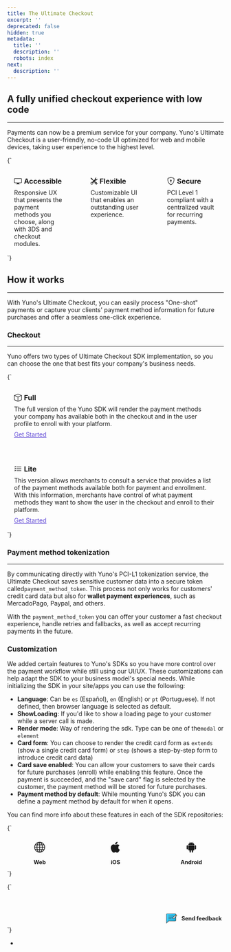 ```yaml
---
title: The Ultimate Checkout
excerpt: ''
deprecated: false
hidden: true
metadata:
  title: ''
  description: ''
  robots: index
next:
  description: ''
---
```

## A fully unified checkout experience with low code

<hr>
Payments can now be a premium service for your company. Yuno's Ultimate Checkout is a user-friendly, no-code UI optimized for web and mobile devices, taking user experience to the highest level.

<HTMLBlock>{`
<style>
 


  .card-ultimate-shelf {
    /*margin: 2rem 0;*/
    margin: 0 0 0 0;
    display: flex;
    flex-wrap: nowrap;
    justify-content:center;
    align-items: flex-center;
    gap: 30px
  }

  .card-ultimate {
    padding: 1rem;
    width: 30%;
    border-radius: 14px;
    border: 1px solid var(--yuno-purple);
    transition: transform .2s;
  }

  .card-ultimate:hover {
    transform: scale(1.02);
    box-shadow: 0 5px 5px  var(--yuno-purple-10);
  }

  .card-ultimate h3 {
    color:  var(--yuno-purple);
    margin: 0 0 0.5rem 0;
    display: flex;
    align-items: center;
  }

  .card-ultimate h3 svg {
    margin: 0 5px 0 0;
  }

  .card-ultimate p {
    margin: 0;
  }

  .card-ultimate a {
    text-decoration: none;
    color: inherit;
  }
  
  /* ------------------------ define the configuration for DARK Mode ------------------------  */

  @media (prefers-color-scheme: dark) {
    .card-ultimate {
      border: 1px solid  var(--yuno-purple-50);
    }
    
    .card-ultimate:hover {
      box-shadow: none;
    }

    .card-ultimate h3 {
      color:  var(--yuno-purple-50);
    }
  }

  [data-color-mode="dark"] .card-ultimate {
      border: 1px solid  var(--yuno-purple-50);
    }
    
   [data-color-mode="dark"]  .card-ultimate:hover {
      box-shadow: none;
    }

   [data-color-mode="dark"]  .card-ultimate h3 {
      color:  var(--yuno-purple-50);
    }
</style>

<body>
  <!-- <div class="row1-container">
    <div class="box box-down blue">
      <h2>Accessible <img class="img-card-ultimate" src="https://assets.codepen.io/2301174/icon-calculator.svg" alt="">

      </h2>
      <p>Responsive UX that presents the payment methods you choose, along with 3DS and checkout modules.</p>
    </div>

    <div class="box box-down cyan">
      <h2>Flexible <img class="img-card-ultimate" src="https://cdn-icons-png.flaticon.com/512/487/487551.png" alt=""></h2>
      <p>Customizable UI that enables an outstanding user experience.</p>
    </div>
    <div class="box box-down orange">
      <h2>Secure <img class="img-card-ultimate" src="https://cdn-icons-png.flaticon.com/512/1049/1049482.png" alt=""></h2>
      <p>PCI Level 1 compliant with a centralized vault for recurring payments.</p>

    </div>
  </div> -->
  <section class="card-ultimate-shelf">
    <div class="card-ultimate">
      <h3>
        <svg xmlns="http://www.w3.org/2000/svg" width="18" height="18" fill="currentColor" class="bi bi-display" viewBox="0 0 16 16">
          <path d="M0 4s0-2 2-2h12s2 0 2 2v6s0 2-2 2h-4c0 .667.083 1.167.25 1.5H11a.5.5 0 0 1 0 1H5a.5.5 0 0 1 0-1h.75c.167-.333.25-.833.25-1.5H2s-2 0-2-2V4zm1.398-.855a.758.758 0 0 0-.254.302A1.46 1.46 0 0 0 1 4.01V10c0 .325.078.502.145.602.07.105.17.188.302.254a1.464 1.464 0 0 0 .538.143L2.01 11H14c.325 0 .502-.078.602-.145a.758.758 0 0 0 .254-.302 1.464 1.464 0 0 0 .143-.538L15 9.99V4c0-.325-.078-.502-.145-.602a.757.757 0 0 0-.302-.254A1.46 1.46 0 0 0 13.99 3H2c-.325 0-.502.078-.602.145z"/>
        </svg>
        Accessible
      </h3>
      <p>
        Responsive UX that presents the payment methods you choose, along with 3DS and checkout modules.
      </p>
    </div>
    <div class="card-ultimate">
      <h3>
        <svg xmlns="http://www.w3.org/2000/svg" width="16" height="16" fill="currentColor" class="bi bi-tools" viewBox="0 0 16 16">
          <path d="M1 0 0 1l2.2 3.081a1 1 0 0 0 .815.419h.07a1 1 0 0 1 .708.293l2.675 2.675-2.617 2.654A3.003 3.003 0 0 0 0 13a3 3 0 1 0 5.878-.851l2.654-2.617.968.968-.305.914a1 1 0 0 0 .242 1.023l3.27 3.27a.997.997 0 0 0 1.414 0l1.586-1.586a.997.997 0 0 0 0-1.414l-3.27-3.27a1 1 0 0 0-1.023-.242L10.5 9.5l-.96-.96 2.68-2.643A3.005 3.005 0 0 0 16 3c0-.269-.035-.53-.102-.777l-2.14 2.141L12 4l-.364-1.757L13.777.102a3 3 0 0 0-3.675 3.68L7.462 6.46 4.793 3.793a1 1 0 0 1-.293-.707v-.071a1 1 0 0 0-.419-.814L1 0Zm9.646 10.646a.5.5 0 0 1 .708 0l2.914 2.915a.5.5 0 0 1-.707.707l-2.915-2.914a.5.5 0 0 1 0-.708ZM3 11l.471.242.529.026.287.445.445.287.026.529L5 13l-.242.471-.026.529-.445.287-.287.445-.529.026L3 15l-.471-.242L2 14.732l-.287-.445L1.268 14l-.026-.529L1 13l.242-.471.026-.529.445-.287.287-.445.529-.026L3 11Z"/>
        </svg>
        Flexible
      </h3>
      <p>
        Customizable UI that enables an outstanding user experience.
      </p>
    </div>
    <div class="card-ultimate">
      <h3>
        <svg xmlns="http://www.w3.org/2000/svg" width="18" height="18" fill="currentColor" class="bi bi-shield-lock" viewBox="0 0 16 16">
          <path d="M5.338 1.59a61.44 61.44 0 0 0-2.837.856.481.481 0 0 0-.328.39c-.554 4.157.726 7.19 2.253 9.188a10.725 10.725 0 0 0 2.287 2.233c.346.244.652.42.893.533.12.057.218.095.293.118a.55.55 0 0 0 .101.025.615.615 0 0 0 .1-.025c.076-.023.174-.061.294-.118.24-.113.547-.29.893-.533a10.726 10.726 0 0 0 2.287-2.233c1.527-1.997 2.807-5.031 2.253-9.188a.48.48 0 0 0-.328-.39c-.651-.213-1.75-.56-2.837-.855C9.552 1.29 8.531 1.067 8 1.067c-.53 0-1.552.223-2.662.524zM5.072.56C6.157.265 7.31 0 8 0s1.843.265 2.928.56c1.11.3 2.229.655 2.887.87a1.54 1.54 0 0 1 1.044 1.262c.596 4.477-.787 7.795-2.465 9.99a11.775 11.775 0 0 1-2.517 2.453 7.159 7.159 0 0 1-1.048.625c-.28.132-.581.24-.829.24s-.548-.108-.829-.24a7.158 7.158 0 0 1-1.048-.625 11.777 11.777 0 0 1-2.517-2.453C1.928 10.487.545 7.169 1.141 2.692A1.54 1.54 0 0 1 2.185 1.43 62.456 62.456 0 0 1 5.072.56z"/>
          <path d="M9.5 6.5a1.5 1.5 0 0 1-1 1.415l.385 1.99a.5.5 0 0 1-.491.595h-.788a.5.5 0 0 1-.49-.595l.384-1.99a1.5 1.5 0 1 1 2-1.415z"/>
        </svg>
        Secure
      </h3>
      <p>
        PCI Level 1 compliant with a centralized vault for recurring payments.
      </p>
    </div>
  </section>
</body>
`}</HTMLBlock>

## How it works

<hr>
With Yuno's Ultimate Checkout, you can easily process "One-shot" payments or capture your clients' payment method information for future purchases and offer a seamless one-click experience. 

### Checkout

<hr>

Yuno offers two types of Ultimate Checkout SDK implementation, so you can choose the one that best fits your company's business needs.

<HTMLBlock>{`
<style>
  .card-ultimate-2-shelf {
    margin: 0 0 0 0;
    display: flex;
    flex-direction: column;
    flex-wrap: nowrap;
    justify-content:center;
    align-items: flex-center;
    gap: 30px;
  }

  .card-ultimate-2 {
    padding: 1rem;
    /* higth: 300px; */
    border-radius: 14px;
    border: 1px solid var(--yuno-purple);
    transition: transform .2s;
  }

  .card-ultimate-2:hover {
    transform: scale(1.02);
    box-shadow: 0 5px 5px var(--yuno-purple-10);
  }

  .card-ultimate-2 h3 {
    color: var(--yuno-purple);
    /*vertical-align: middle;*/
    margin: 0 0 0.5rem 0;
    display: flex;
    align-items: center;
  }

  .card-ultimate-2 h3 svg {
    margin: 0 5px 0 0;
  }

  .card-ultimate-2 p {
    margin: 0 5px 0 0;
  }

  .card-ultimate-2 .a-link {
    margin: 0.5rem 0 0 0;
  }

  .card-ultimate-2 .a-link a {
    color: #614ad6;
  }

  .card-ultimate-2 .a-link a:hover {
    text-decoration: none;
  }
/* ------------------------ define the configuration for DARK Mode ------------------------  */

  @media (prefers-color-scheme: dark) {
    .card-ultimate-2 {
      border: 1px solid var(--yuno-purple-50);
    }

    .card-ultimate-2:hover {
      box-shadow: none;
    }

    .card-ultimate-2 h3 {
      color: var(--yuno-purple-50);
    }
  }

  [data-color-mode="dark"] .card-ultimate-2 {
      border: 1px solid var(--yuno-purple-50);
    }

   [data-color-mode="dark"] .card-ultimate-2:hover {
      box-shadow: none;
    }

   [data-color-mode="dark"] .card-ultimate-2 h3 {
      color: var(--yuno-purple-50);
    }
 
</style>

<body>
  <section class="card-ultimate-2-shelf">
    <div class="card-ultimate-2">
      <h3>
        <svg xmlns="http://www.w3.org/2000/svg" width="18" height="18" fill="currentColor" class="bi bi-box" viewBox="0 0 16 16">
          <path d="M8.186 1.113a.5.5 0 0 0-.372 0L1.846 3.5 8 5.961 14.154 3.5 8.186 1.113zM15 4.239l-6.5 2.6v7.922l6.5-2.6V4.24zM7.5 14.762V6.838L1 4.239v7.923l6.5 2.6zM7.443.184a1.5 1.5 0 0 1 1.114 0l7.129 2.852A.5.5 0 0 1 16 3.5v8.662a1 1 0 0 1-.629.928l-7.185 2.874a.5.5 0 0 1-.372 0L.63 13.09a1 1 0 0 1-.63-.928V3.5a.5.5 0 0 1 .314-.464L7.443.184z"/>
        </svg>
        Full
      </h3>
      <p>
        The full version of the Yuno SDK will render the payment methods your company has available both in the checkout
        and in the user profile to enroll with your platform.
      </p>
      <div class="a-link">
        <a href="https://docs.y.uno/docs/the-ultimate-checkout-full">Get Started</a>
      </div>
    </div>
    <div class="card-ultimate-2">
      <h3>
        <svg xmlns="http://www.w3.org/2000/svg" width="18" height="18" fill="currentColor" class="bi bi-list-check" viewBox="0 0 16 16">
          <path fill-rule="evenodd" d="M5 11.5a.5.5 0 0 1 .5-.5h9a.5.5 0 0 1 0 1h-9a.5.5 0 0 1-.5-.5zm0-4a.5.5 0 0 1 .5-.5h9a.5.5 0 0 1 0 1h-9a.5.5 0 0 1-.5-.5zm0-4a.5.5 0 0 1 .5-.5h9a.5.5 0 0 1 0 1h-9a.5.5 0 0 1-.5-.5zM3.854 2.146a.5.5 0 0 1 0 .708l-1.5 1.5a.5.5 0 0 1-.708 0l-.5-.5a.5.5 0 1 1 .708-.708L2 3.293l1.146-1.147a.5.5 0 0 1 .708 0zm0 4a.5.5 0 0 1 0 .708l-1.5 1.5a.5.5 0 0 1-.708 0l-.5-.5a.5.5 0 1 1 .708-.708L2 7.293l1.146-1.147a.5.5 0 0 1 .708 0zm0 4a.5.5 0 0 1 0 .708l-1.5 1.5a.5.5 0 0 1-.708 0l-.5-.5a.5.5 0 0 1 .708-.708l.146.147 1.146-1.147a.5.5 0 0 1 .708 0z"/>
        </svg>
        Lite
      </h3>
      <p>
This version allows merchants to consult a service that provides a list of the payment methods available both for payment and enrollment. With this information, merchants have control of what payment methods they want to show the user in the checkout and enroll to their platform.      </p>
      <div class="a-link">
        <a href="https://docs.y.uno/docs/the-ultimate-checkout-lite">Get Started</a>
      </div>
    </div>
  </section>
</body>
`}</HTMLBlock>

### Payment method tokenization

<hr>

By communicating directly with Yuno's PCI-L1 tokenization service, the Ultimate Checkout saves sensitive customer data into a secure token called`payment_method_token`. This process not only works for customers' credit card data but also for <b>wallet payment experiences</b>, such as MercadoPago, Paypal, and others. 

With the `payment_method_token` you can offer your customer a fast checkout experience, handle retries and fallbacks, as well as accept recurring payments in the future.

### Customization

We added certain features to Yuno's SDKs so you have more control over the payment workflow while still using our UI/UX. These customizations can help adapt the SDK to your business model's special needs. While initializing the SDK in your site/apps you can use the following: 

* **Language**: Can be `es` (Español), `en` (English) or `pt` (Portuguese). If not defined, then browser language is selected as default. 
* **ShowLoading**: If you'd like to show a loading page to your customer while a server call is made. 
* **Render mode**: Way of rendering the sdk. Type can be one of the`modal` or `element`
* **Card form**: You can choose to render the credit card form as `extends` (show a single credit card form) or `step` (shows a step-by-step form to introduce credit card data)
* **Card save enabled**: You can allow your customers to save their cards for future purchases (enroll) while enabling this feature. Once the payment is succeeded, and the "save card" flag is selected by the customer, the payment method will be stored for future purchases. 
* **Payment method by default**: While mounting Yuno's SDK you can define a payment method by default for when it opens. 

You can find more info about these features in each of the SDK repositories: 

<HTMLBlock>{`
<style>
  .secure-fields-buttons-shelf {
    display: flex;
    justify-content: space-evenly;
    gap: 5%;

  }

  .secure-fields-buttons {
    
    padding: 10px;
    flex: 1;
    
    border-radius: 7px;
    border: 1px solid var(--yuno-purple);
    transition: transform .2s;
    display: flex;
    flex-direction: column;
    justify-content: center;
    align-items: center;
  }

  .secure-fields-buttons:hover {
    transform: scale(1.02);
    box-shadow: 0 5px 5px var(--yuno-purple-10);
    cursor: pointer;
  }

  .secure-fields-buttons svg {
    color: var(--yuno-purple);
    height: 25px;
    width: 25px;
    margin-bottom: 15px;
  }

  .secure-fields-buttons h3 {
    font-size: 0.8rem;
    color: var(--yuno-purple);
    margin: 0 0 0 0;
    display: flex;
    align-items: center;
  }
  
  /* ------------------------ define the configuration for DARK Mode ------------------------  */

  @media (prefers-color-scheme: dark) {
    .secure-fields-buttons {
      border: 1px solid var(--yuno-purple-50);
    }

    .secure-fields-buttons:hover {
      box-shadow: none;
    }

    .secure-fields-buttons svg {
      color: var(--yuno-purple-50);
    }

    .secure-fields-buttons h3 {
      color: var(--yuno-purple-50);
    }
  }

  [data-color-mode="dark"] .secure-fields-buttons {
      border: 1px solid var(--yuno-purple-50);
    }

  [data-color-mode="dark"]  .secure-fields-buttons:hover {
      box-shadow: none;
    }

  [data-color-mode="dark"]  .secure-fields-buttons svg {
      color: var(--yuno-purple-50);
    }

  [data-color-mode="dark"]  .secure-fields-buttons h3 {
      color: var(--yuno-purple-50);
    }
</style>

<body>
  <section class="secure-fields-buttons-shelf">
    <div class="secure-fields-buttons" onclick="window.location='https://docs.y.uno/v2.0/docs/web-sdk-integration';">
      <svg xmlns="http://www.w3.org/2000/svg" width="16" height="16" fill="currentColor" class="bi bi-globe"
        viewBox="0 0 16 16">
        <path
          d="M0 8a8 8 0 1 1 16 0A8 8 0 0 1 0 8zm7.5-6.923c-.67.204-1.335.82-1.887 1.855A7.97 7.97 0 0 0 5.145 4H7.5V1.077zM4.09 4a9.267 9.267 0 0 1 .64-1.539 6.7 6.7 0 0 1 .597-.933A7.025 7.025 0 0 0 2.255 4H4.09zm-.582 3.5c.03-.877.138-1.718.312-2.5H1.674a6.958 6.958 0 0 0-.656 2.5h2.49zM4.847 5a12.5 12.5 0 0 0-.338 2.5H7.5V5H4.847zM8.5 5v2.5h2.99a12.495 12.495 0 0 0-.337-2.5H8.5zM4.51 8.5a12.5 12.5 0 0 0 .337 2.5H7.5V8.5H4.51zm3.99 0V11h2.653c.187-.765.306-1.608.338-2.5H8.5zM5.145 12c.138.386.295.744.468 1.068.552 1.035 1.218 1.65 1.887 1.855V12H5.145zm.182 2.472a6.696 6.696 0 0 1-.597-.933A9.268 9.268 0 0 1 4.09 12H2.255a7.024 7.024 0 0 0 3.072 2.472zM3.82 11a13.652 13.652 0 0 1-.312-2.5h-2.49c.062.89.291 1.733.656 2.5H3.82zm6.853 3.472A7.024 7.024 0 0 0 13.745 12H11.91a9.27 9.27 0 0 1-.64 1.539 6.688 6.688 0 0 1-.597.933zM8.5 12v2.923c.67-.204 1.335-.82 1.887-1.855.173-.324.33-.682.468-1.068H8.5zm3.68-1h2.146c.365-.767.594-1.61.656-2.5h-2.49a13.65 13.65 0 0 1-.312 2.5zm2.802-3.5a6.959 6.959 0 0 0-.656-2.5H12.18c.174.782.282 1.623.312 2.5h2.49zM11.27 2.461c.247.464.462.98.64 1.539h1.835a7.024 7.024 0 0 0-3.072-2.472c.218.284.418.598.597.933zM10.855 4a7.966 7.966 0 0 0-.468-1.068C9.835 1.897 9.17 1.282 8.5 1.077V4h2.355z" />
      </svg>
      <h3>
        Web
      </h3>
    </div>
    <div class="secure-fields-buttons" onclick="window.location='https://docs.y.uno/v2.0/docs/ios-sdk-integration';">
      <svg xmlns="http://www.w3.org/2000/svg" width="16" height="16" fill="currentColor" class="bi bi-apple"
        viewBox="0 0 16 16">
        <path
          d="M11.182.008C11.148-.03 9.923.023 8.857 1.18c-1.066 1.156-.902 2.482-.878 2.516.024.034 1.52.087 2.475-1.258.955-1.345.762-2.391.728-2.43Zm3.314 11.733c-.048-.096-2.325-1.234-2.113-3.422.212-2.189 1.675-2.789 1.698-2.854.023-.065-.597-.79-1.254-1.157a3.692 3.692 0 0 0-1.563-.434c-.108-.003-.483-.095-1.254.116-.508.139-1.653.589-1.968.607-.316.018-1.256-.522-2.267-.665-.647-.125-1.333.131-1.824.328-.49.196-1.422.754-2.074 2.237-.652 1.482-.311 3.83-.067 4.56.244.729.625 1.924 1.273 2.796.576.984 1.34 1.667 1.659 1.899.319.232 1.219.386 1.843.067.502-.308 1.408-.485 1.766-.472.357.013 1.061.154 1.782.539.571.197 1.111.115 1.652-.105.541-.221 1.324-1.059 2.238-2.758.347-.79.505-1.217.473-1.282Z" />
        <path
          d="M11.182.008C11.148-.03 9.923.023 8.857 1.18c-1.066 1.156-.902 2.482-.878 2.516.024.034 1.52.087 2.475-1.258.955-1.345.762-2.391.728-2.43Zm3.314 11.733c-.048-.096-2.325-1.234-2.113-3.422.212-2.189 1.675-2.789 1.698-2.854.023-.065-.597-.79-1.254-1.157a3.692 3.692 0 0 0-1.563-.434c-.108-.003-.483-.095-1.254.116-.508.139-1.653.589-1.968.607-.316.018-1.256-.522-2.267-.665-.647-.125-1.333.131-1.824.328-.49.196-1.422.754-2.074 2.237-.652 1.482-.311 3.83-.067 4.56.244.729.625 1.924 1.273 2.796.576.984 1.34 1.667 1.659 1.899.319.232 1.219.386 1.843.067.502-.308 1.408-.485 1.766-.472.357.013 1.061.154 1.782.539.571.197 1.111.115 1.652-.105.541-.221 1.324-1.059 2.238-2.758.347-.79.505-1.217.473-1.282Z" />
      </svg>
      <h3>
        iOS
      </h3>
    </div>
    <div class="secure-fields-buttons" onclick="window.location='https://docs.y.uno/v2.0/docs/android-sdk-integration';">
      <svg xmlns="http://www.w3.org/2000/svg" width="16" height="16" fill="currentColor" class="bi bi-android2"
        viewBox="0 0 16 16">
        <path
          d="m10.213 1.471.691-1.26c.046-.083.03-.147-.048-.192-.085-.038-.15-.019-.195.058l-.7 1.27A4.832 4.832 0 0 0 8.005.941c-.688 0-1.34.135-1.956.404l-.7-1.27C5.303 0 5.239-.018 5.154.02c-.078.046-.094.11-.049.193l.691 1.259a4.25 4.25 0 0 0-1.673 1.476A3.697 3.697 0 0 0 3.5 5.02h9c0-.75-.208-1.44-.623-2.072a4.266 4.266 0 0 0-1.664-1.476ZM6.22 3.303a.367.367 0 0 1-.267.11.35.35 0 0 1-.263-.11.366.366 0 0 1-.107-.264.37.37 0 0 1 .107-.265.351.351 0 0 1 .263-.11c.103 0 .193.037.267.11a.36.36 0 0 1 .112.265.36.36 0 0 1-.112.264Zm4.101 0a.351.351 0 0 1-.262.11.366.366 0 0 1-.268-.11.358.358 0 0 1-.112-.264c0-.103.037-.191.112-.265a.367.367 0 0 1 .268-.11c.104 0 .19.037.262.11a.367.367 0 0 1 .107.265c0 .102-.035.19-.107.264ZM3.5 11.77c0 .294.104.544.311.75.208.204.46.307.76.307h.758l.01 2.182c0 .276.097.51.292.703a.961.961 0 0 0 .7.288.973.973 0 0 0 .71-.288.95.95 0 0 0 .292-.703v-2.182h1.343v2.182c0 .276.097.51.292.703a.972.972 0 0 0 .71.288.973.973 0 0 0 .71-.288.95.95 0 0 0 .292-.703v-2.182h.76c.291 0 .54-.103.749-.308.207-.205.311-.455.311-.75V5.365h-9v6.404Zm10.495-6.587a.983.983 0 0 0-.702.278.91.91 0 0 0-.293.685v4.063c0 .271.098.501.293.69a.97.97 0 0 0 .702.284c.28 0 .517-.095.712-.284a.924.924 0 0 0 .293-.69V6.146a.91.91 0 0 0-.293-.685.995.995 0 0 0-.712-.278Zm-12.702.283a.985.985 0 0 1 .712-.283c.273 0 .507.094.702.283a.913.913 0 0 1 .293.68v4.063a.932.932 0 0 1-.288.69.97.97 0 0 1-.707.284.986.986 0 0 1-.712-.284.924.924 0 0 1-.293-.69V6.146c0-.264.098-.491.293-.68Z" />
      </svg>
      <h3>
        Android
      </h3>
    </div>
  </section>
</body>
`}</HTMLBlock>

<HTMLBlock>{`
<style>
  .navigation-button-shelf {
    margin: 0 0 0 0;
    display: flex;
    justify-content: flex-end;
  }

  .navigation-button {
    padding: 0.3rem;
    border-radius: 5px;
    border: 1px solid var(--yuno-purple);
    transition: transform .2s;
    display: flex;
    flex-direction: row;
  }

  .navigation-button:hover {
    transform: scale(1.02);
    box-shadow: 0 5px 5px var(--yuno-purple-10);
    cursor: pointer;
  }

  .navigation-button svg {
    color: var(--yuno-purple);
    height: 25px;
    width: 25px;
  }

  .navigation-button h4 {
    font-size: 0.8rem;
    color: var(--yuno-purple);
    margin: 0 0 0 10px;
    display: flex;
    align-items: center;
  }

  @media only screen and (max-width: 600px) {
    .navigation-button h4 {
      font-size: 0.7rem;
    }

    .navigation-button svg {
      color: var(--yuno-purple);
      height: 20px;
      width: 20px;
    }
  }
  
  /* ------------------------ define the configuration for DARK Mode ------------------------  */

  @media (prefers-color-scheme: dark) {
    .navigation-button {
      border: 1px solid var(--yuno-purple-50);
    }

    .navigation-button:hover {
      box-shadow: none;
    }

    .navigation-button svg {
      color: var(--yuno-purple-50);
    }
    
     .navigation-button h4 {
      color: var(--yuno-purple-50);
    }
  }

  [data-color-mode="dark"] .navigation-button {
      border: 1px solid var(--yuno-purple-50);
    }

   [data-color-mode="dark"] .navigation-button:hover {
      box-shadow: none;
    }

   [data-color-mode="dark"] .navigation-button svg {
      color: var(--yuno-purple-50);
    }
  
   [data-color-mode="dark"] .navigation-button h4 {
      color: var(--yuno-purple-50);
    }
</style>

<body>
  <br />
  <br />
  <section class="navigation-button-shelf">
    <div class="navigation-button" onclick="window.location='https://forms.gle/ufNUzah5hAqjhKPi7';">
     <?xml version="1.0" encoding="iso-8859-1"?>
<!-- Generator: Adobe Illustrator 19.0.0, SVG Export Plug-In . SVG Version: 6.00 Build 0)  -->
<svg version="1.1" id="Capa_1" xmlns="http://www.w3.org/2000/svg" xmlns:xlink="http://www.w3.org/1999/xlink" x="0px" y="0px"
	 viewBox="0 0 512 512" style="enable-background:new 0 0 512 512;" xml:space="preserve">
<path style="fill:#303C42;" d="M426.667,21.333h-384C19.146,21.333,0,40.469,0,64v416c0,4.313,2.604,8.208,6.583,9.854
	c1.312,0.552,2.708,0.813,4.083,0.813c2.771,0,5.5-1.083,7.542-3.125L121.75,384h304.917c23.521,0,42.667-19.135,42.667-42.667V64
	C469.333,40.469,450.188,21.333,426.667,21.333z"/>
<path style="fill:#15BEF0;" d="M448,341.333c0,11.76-9.563,21.333-21.333,21.333H117.333c-2.833,0-5.542,1.125-7.542,3.125
	L21.333,454.25V64c0-11.76,9.563-21.333,21.333-21.333h384C438.438,42.667,448,52.24,448,64V341.333z"/>
<path style="opacity:0.1;enable-background:new    ;" d="M426.667,42.667v245.839c0,29.176-23.652,52.828-52.828,52.828H96
	c-2.829,0-5.542,1.124-7.542,3.124l-36.955,36.956c-19.317,19.318-30.17,45.518-30.17,72.837v0l88.46-88.46
	c2-2,4.712-3.123,7.54-3.123h309.333c11.782,0,21.333-9.551,21.333-21.333V64C448,52.24,438.438,42.667,426.667,42.667z"/>
<g>
	<path style="fill:#303C42;" d="M352,149.333H117.333c-5.896,0-10.667-4.771-10.667-10.667S111.438,128,117.333,128H352
		c5.896,0,10.667,4.771,10.667,10.667S357.896,149.333,352,149.333z"/>
	<path style="fill:#303C42;" d="M330.646,213.333H117.333c-5.896,0-10.667-4.771-10.667-10.667S111.438,192,117.333,192h213.313
		c5.896,0,10.667,4.771,10.667,10.667S336.542,213.333,330.646,213.333z"/>
	<path style="fill:#303C42;" d="M245.333,277.333h-128c-5.896,0-10.667-4.771-10.667-10.667c0-5.896,4.771-10.667,10.667-10.667h128
		c5.896,0,10.667,4.771,10.667,10.667C256,272.563,251.229,277.333,245.333,277.333z"/>
	<path style="fill:#303C42;" d="M471.167,64c-10.771,0-21.292,4.365-28.875,11.958L312.458,205.771c-1.5,1.49-2.5,3.385-2.917,5.448
		l-10.667,53.354c-0.708,3.5,0.396,7.115,2.917,9.635c2.021,2.021,4.75,3.125,7.542,3.125c0.688,0,1.396-0.073,2.083-0.208
		l53.313-10.667c2.083-0.417,3.979-1.427,5.458-2.917l106.676-106.659c0,0,0.008-0.004,0.012-0.008s0.004-0.007,0.004-0.007
		l23.163-23.16c0,0,0,0,0-0.01c7.604-7.604,11.958-18.125,11.958-28.865C512,82.313,493.688,64,471.167,64z"/>
</g>
<polygon style="fill:#FFFFFF;" points="357.396,246.177 322.938,253.073 329.833,218.573 426.661,121.745 454.249,149.332 "/>
<path style="fill:#FFCA28;" d="M484.958,118.625l-15.625,15.625l-27.589-27.589l15.63-15.63c3.625-3.615,8.646-5.698,13.792-5.698
	c10.75,0,19.5,8.75,19.5,19.5C490.667,109.958,488.583,114.99,484.958,118.625z"/>
<linearGradient id="SVGID_1_" gradientUnits="userSpaceOnUse" x1="-29.8042" y1="636.3796" x2="-24.6018" y2="631.1702" gradientTransform="matrix(21.3333 0 0 -21.3333 996.3334 13791.667)">
	<stop  offset="0" style="stop-color:#000000;stop-opacity:0.1"/>
	<stop  offset="1" style="stop-color:#000000;stop-opacity:0"/>
</linearGradient>
<path style="fill:url(#SVGID_1_);" d="M370.188,263.542c-1.479,1.49-3.375,2.5-5.458,2.917l-53.313,10.667
	c-0.688,0.135-1.396,0.208-2.083,0.208c-2.792,0-5.521-1.104-7.542-3.125l88.458,88.458h36.417c11.771,0,21.333-9.573,21.333-21.333
	V185.741L370.188,263.542z"/>
<linearGradient id="SVGID_2_" gradientUnits="userSpaceOnUse" x1="-48.4597" y1="640.1601" x2="-25.0701" y2="629.2543" gradientTransform="matrix(21.3333 0 0 -21.3333 996.3334 13791.667)">
	<stop  offset="0" style="stop-color:#FFFFFF;stop-opacity:0.2"/>
	<stop  offset="1" style="stop-color:#FFFFFF;stop-opacity:0"/>
</linearGradient>
<path style="fill:url(#SVGID_2_);" d="M471.167,64c-0.618,0-1.217,0.155-1.833,0.184V64c0-23.531-19.146-42.667-42.667-42.667h-384
	C19.146,21.333,0,40.469,0,64v416c0,4.313,2.604,8.208,6.583,9.854c1.312,0.552,2.708,0.813,4.083,0.813
	c2.771,0,5.5-1.083,7.542-3.125L121.75,384h304.917c23.521,0,42.667-19.135,42.667-42.667V164.411l7.53-7.529
	c0,0,0.008-0.004,0.012-0.008s0.004-0.007,0.004-0.007l23.163-23.16c0,0,0,0,0-0.01c7.604-7.604,11.958-18.125,11.958-28.865
	C512,82.313,493.688,64,471.167,64z"/>
</svg>
      <h4>
        Send feedback
      </h4>
    </div>
  </section>
</body>
`}</HTMLBlock>

*
